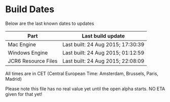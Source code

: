 # Build Dates

Below are the last known dates to updates

Part | Last build update
-----|-----
Mac Engine | Last built: 24 Aug 2015; 17:30:39
Windows Engine | Last built: 24 Aug 2015; 01:12:59
JCR6 Resource Files | Last built: 24 Aug 2015; 22:08:09
All times are in CET (Central European Time: Amsterdam, Brussels, Paris, Madrid)


Please note this file has no real value yet until the open alpha starts. NO ETA given for that yet!
